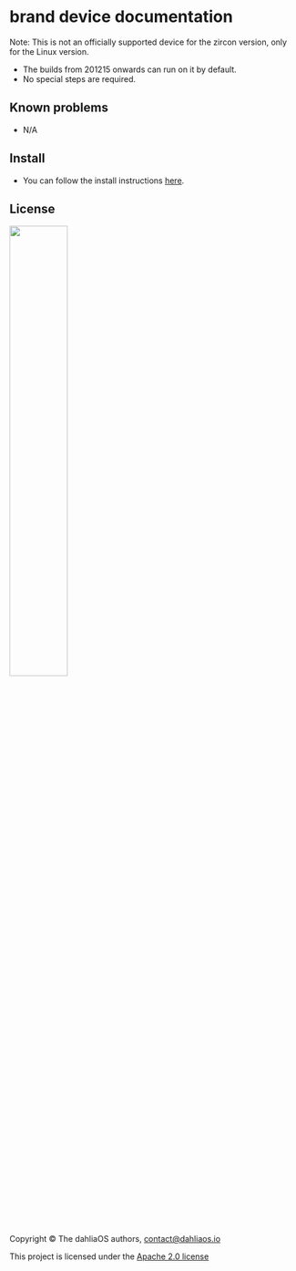 # brand device documentation

Note: This is not an officially supported device for the zircon version, only for the Linux version.

- The builds from 201215 onwards can run on it by default.
- No special steps are required.

## Known problems
- N/A

## Install
- You can follow the install instructions [here](../run%20dahliaOS/x86_64-efi.md). 

## License

<p align="left">
  <img width="45%" src="https://github.com/dahliaos/brand/blob/master/Logo%20SVGs/dahliaOS%20logo%20with%20text%20(drop%20shadow).svg"
</p>

Copyright © The dahliaOS authors, contact@dahliaos.io

This project is licensed under the [Apache 2.0 license](../../LICENSE)
